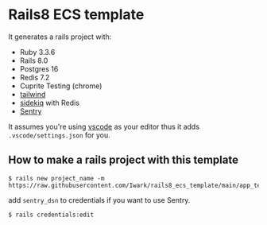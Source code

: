 # Rails8 ECS template

It generates a rails project with:

- Ruby 3.3.6
- Rails 8.0
- Postgres 16
- Redis 7.2
- Cuprite Testing (chrome)
- [tailwind](https://tailwindcss.com/)
- [sidekiq](https://github.com/mperham/sidekiq) with Redis
- [Sentry](https://sentry.io/)

It assumes you're using [vscode](https://code.visualstudio.com/) as your editor thus it adds `.vscode/settings.json` for you.

## How to make a rails project with this template

```
$ rails new project_name -m https://raw.githubusercontent.com/Iwark/rails8_ecs_template/main/app_template.rb
```

add `sentry_dsn` to credentials if you want to use Sentry.

```
$ rails credentials:edit
```
